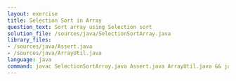 ```yaml
---
layout: exercise
title: Selection Sort in Array
question_text: Sort array using Selection sort
solution_file: /sources/java/SelectionSortArray.java
library_files:
- /sources/java/Assert.java
- /sources/java/ArrayUtil.java
language: java
command: javac SelectionSortArray.java Assert.java ArrayUtil.java && java SelectionSortArray
---
```

